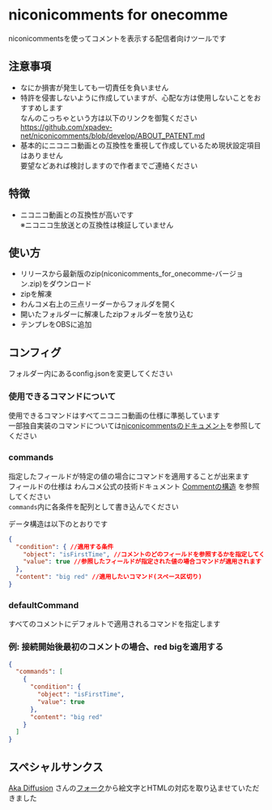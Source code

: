 # niconicomments for onecomme


niconicommentsを使ってコメントを表示する配信者向けツールです

## 注意事項
- なにか損害が発生しても一切責任を負いません
- 特許を侵害しないように作成していますが、心配な方は使用しないことをおすすめします  
なんのこっちゃという方は以下のリンクを御覧ください  
  https://github.com/xpadev-net/niconicomments/blob/develop/ABOUT_PATENT.md
- 基本的にニコニコ動画との互換性を重視して作成しているため現状設定項目はありません  
要望などあれば検討しますので作者までご連絡ください

## 特徴
- ニコニコ動画との互換性が高いです  
※ニコニコ生放送との互換性は検証していません

## 使い方
- リリースから最新版のzip(niconicomments_for_onecomme-バージョン.zip)をダウンロード
- zipを解凍
- わんコメ右上の三点リーダーからフォルダを開く
- 開いたフォルダーに解凍したzipフォルダーを放り込む
- テンプレをOBSに追加

## コンフィグ

フォルダー内にあるconfig.jsonを変更してください  
### 使用できるコマンドについて
使用できるコマンドはすべてニコニコ動画の仕様に準拠しています    
一部独自実装のコマンドについては[niconicommentsのドキュメント](https://xpadev-net.github.io/niconicomments/#commands)を参照してください

### commands

指定したフィールドが特定の値の場合にコマンドを適用することが出来ます  
フィールドの仕様は わんコメ公式の技術ドキュメント [Commentの構造](https://onecomme.com/docs/developer/comment-json) を参照してください    
`commands`内に各条件を配列として書き込んでください

データ構造は以下のとおりです
```json
{
  "condition": { //適用する条件
    "object": "isFirstTime", //コメントのどのフィールドを参照するかを指定してください
    "value": true //参照したフィールドが指定された値の場合コマンドが適用されます
  },
  "content": "big red" //適用したいコマンド(スペース区切り)
}
```

### defaultCommand
すべてのコメントにデフォルトで適用されるコマンドを指定します

### 例: 接続開始後最初のコメントの場合、red bigを適用する
```json
{
  "commands": [
    {
      "condition": {
        "object": "isFirstTime",
        "value": true
      },
      "content": "big red"
    }
  ]
}
```


## スペシャルサンクス
[Aka Diffusion](https://github.com/aka7774) さんの[フォーク](https://github.com/aka7774/niconicomments-for-onecomme)から絵文字とHTMLの対応を取り込ませていただきました